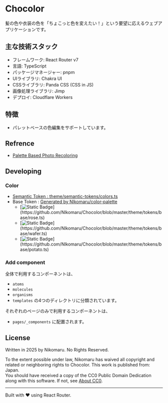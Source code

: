 # Chocolor

髪の色や衣装の色を「ちょこっと色を変えたい！」という要望に応えるウェブアプリケーションです。

## 主な技術スタック
- フレームワーク: React Router v7
- 言語: TypeScript
- パッケージマネージャー: pnpm
- UIライブラリ: Chakra UI
- CSSライブラリ: Panda CSS  (CSS in JS)
- 画像処理ライブラリ: Jimp
- デプロイ: Cloudflare Workers


## 特徴

- パレットベースの色編集をサポートしています。

## Refrence

- [Palette Based Photo Recoloring](https://www.ohadf.com/papers/ChangFriedLiuDiVerdiFinkelstein_SIGGRAPH2015_small.pdf)

## Developing

### Color

- [Semantic Token : theme/semantic-tokens/colors.ts](https://github.com/Nlkomaru/Chocolor/blob/master/theme/semantic-tokens/colors.ts)
- Base Token : [Generated by Nlkomaru/color-palette](https://color-palette.nikomaru.workers.dev/?data=%5B%7B%22colorValue%22%3A%22rgba%28219%2C+205%2C+202%2C+1%29%22%2C%22colorId%22%3A%22wafer%22%2C%22uniqueId%22%3A3%7D%2C%7B%22colorValue%22%3A%22rgba%28217%2C+154%2C+154%2C+1%29%22%2C%22colorId%22%3A%22rose%22%2C%22uniqueId%22%3A4%7D%2C%7B%22colorValue%22%3A%22rgba%28242%2C+228%2C+187%2C+1%29%22%2C%22colorId%22%3A%22potato%22%2C%22uniqueId%22%3A5%7D%5D&mode=chakra)
    - [![Static Badge](https://img.shields.io/badge/Rose-oklch(0.75_0.02_032.01)-D99A9A)](https://github.com/Nlkomaru/Chocolor/blob/master/theme/tokens/base/rose.ts)
    - [![Static Badge](https://img.shields.io/badge/Wafer-oklch(0.75_0.02_032.01)-DBCDCA)](https://github.com/Nlkomaru/Chocolor/blob/master/theme/tokens/base/wafer.ts)
    - [![Static Badge](https://img.shields.io/badge/Potato-oklch(0.75_0.06_091.42)-F2E4BB)](https://github.com/Nlkomaru/Chocolor/blob/master/theme/tokens/base/potato.ts)


### Add component

全体で利用するコンポーネントは、
- `atoms`
- `molecules`
- `organisms`
- `templates`
の4つのディレクトリに分類されています。

それぞれのページのみで利用するコンポーネントは、
- `pages/_components`
に配置されます。

## License

Written in 2025 by Nikomaru. No Rights Reserved.

To the extent possible under law, Nikomaru has waived all copyright and related or neighboring rights to Chocolor. This work is published from: Japan.<br />
You should have received a copy of the CC0 Public Domain Dedication along with this software. If not, see [About CC0](http://creativecommons.org/publicdomain/zero/1.0/).

---

Built with ❤️ using React Router.
